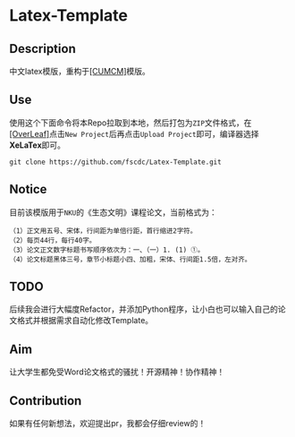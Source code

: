 # Latex-Template

## Description
中文latex模版，重构于[[CUMCM]](https://github.com/latexstudio/CUMCMThesis)模版。

## Use
使用这个下面命令将本Repo拉取到本地，然后打包为`ZIP`文件格式，在[[OverLeaf]](https://www.overleaf.com/project)点击`New Project`后再点击`Upload Project`即可，编译器选择**XeLaTex**即可。
```
git clone https://github.com/fscdc/Latex-Template.git
```
## Notice
目前该模版用于`NKU`的《生态文明》课程论文，当前格式为：

```
（1）正文用五号、宋体，行间距为单倍行距，首行缩进2字符。
（2）每页44行，每行40字。
（3）论文正文数字标题书写顺序依次为：一、（一）1. (1) ①。
（4）论文标题黑体三号，章节小标题小四、加粗，宋体、行间距1.5倍，左对齐。
```


## TODO
后续我会进行大幅度Refactor，并添加Python程序，让小白也可以输入自己的论文格式并根据需求自动化修改Template。


## Aim
让大学生都免受Word论文格式的骚扰！开源精神！协作精神！

## Contribution
如果有任何新想法，欢迎提出pr，我都会仔细review的！

